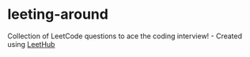 # leeting-around
Collection of LeetCode questions to ace the coding interview! - Created using [LeetHub](https://github.com/QasimWani/LeetHub)
